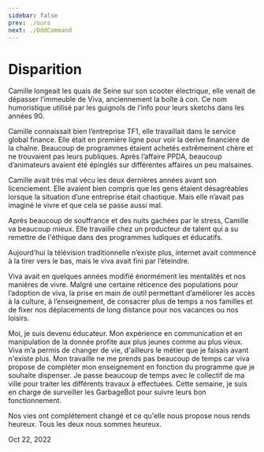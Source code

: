```yaml
---
sidebar: false
prev: ./ours
next: ./OddCommand
---
```


# Disparition 

Camille longeait les quais de Seine sur son scooter électrique, elle venait de dépasser l’immeuble de Viva, anciennement la boîte à con. Ce nom humoristique utilisé par les guignols de l’info pour leurs sketchs dans les années 90.

Camille connaissait bien l’entreprise TF1, elle travaillait dans le service global finance. Elle était en première ligne pour voir la derive financière de la chaîne. Beaucoup de programmes étaient achetés extrêmement chère et ne trouvaient pas leurs publiques. Après l’affaire PPDA, beaucoup d’animateurs avaient été épinglés sur différentes affaires un peu malsaines.

Camille avait très mal vécu les deux dernières années avant son licenciement. Elle avaient bien compris que les gens étaient désagréables lorsque la situation d’une entreprise était chaotique. Mais elle n’avait pas imaginé le vivre et que cela se passe aussi mal.

Après beaucoup de souffrance et des nuits gachées par le stress, Camille va beaucoup mieux. Elle travaille chez un producteur de talent qui a su remettre de l'éthique dans des programmes ludiques et éducatifs.

Aujourd’hui la télévision traditionnelle n’existe plus, internet avait commencé à la tirer vers le bas, mais le viva avait fini par l’éteindre.

Viva avait en quelques années modifié énormément les mentalités et nos manières de vivre. Malgré une certaine réticence des populations pour l’adoption de viva, la prise en main de outil permettant d’améliorer les accès à la culture, à l’enseignement, de consacrer plus de temps a nos familles et de fixer nos déplacements de long distance pour nos vacances ou nos loisirs.

Moi, je suis devenu éducateur. Mon expérience en communication et en manipulation de la donnée profite aux plus jeunes comme au plus vieux. Viva m’a permis de changer de vie, d'ailleurs le métier que je faisais avant n'existe plus. Mon travaille ne me prends pas beaucoup de temps car viva propose de compléter mon enseignement en fonction du programme que je souhaite dispenser. Je passe beaucoup de temps avec le collectif de ma ville pour traiter les différents travaux à effectuées. Cette semaine, je suis en charge de surveiller les GarbageBot pour suivre leurs bon fonctionnement. 

Nos vies ont complétement changé et ce qu'elle nous propose nous rends heureux. Tous les deux nous sommes heureux.

Oct 22, 2022

